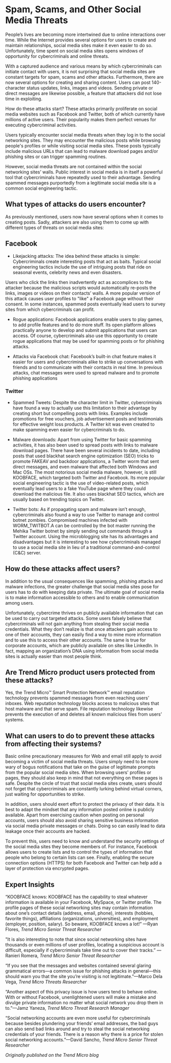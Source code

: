 # Spam, Scams, and Other Social Media Threats

People’s lives are becoming more intertwined due to online interactions over time. While the Internet provides several options for users to create and maintain relationships, social media sites make it even easier to do so. Unfortunately, time spent on social media sites opens windows of opportunity for cybercriminals and online threats.

With a captured audience and various means by which cybercriminals can initiate contact with users, it is not surprising that social media sites are constant targets for spam, scams and other attacks. Furthermore, there are now several options for creating and sharing content. Users can post 140-character status updates, links, images and videos. Sending private or direct messages are likewise possible, a feature that attackers did not lose time in exploiting.

How do these attacks start? These attacks primarily proliferate on social media websites such as Facebook and Twitter, both of which currently have millions of active users. Their popularity makes them perfect venues for executing cybercriminal activities.

Users typically encounter social media threats when they log in to the social networking sites. They may encounter the malicious posts while browsing people's profiles or while visiting social media sites. These posts typically include malicious URLs that can lead to malware download pages and/or phishing sites or can trigger spamming routines.

However, social media threats are not contained within the social networking sites’ walls. Public interest in social media is in itself a powerful tool that cybercriminals have repeatedly used to their advantage. Sending spammed messages purportedly from a legitimate social media site is a common social engineering tactic.

## What types of attacks do users encounter?

As previously mentioned, users now have several options when it comes to creating posts. Sadly, attackers are also using them to come up with different types of threats on social media sites:

## Facebook
- Likejacking attacks: The idea behind these attacks is simple: Cybercriminals create interesting posts that act as baits. Typical social engineering tactics include the use of intriguing posts that ride on seasonal events, celebrity news and even disasters.

Users who click the links then inadvertently act as accomplices to the attacker because the malicious scripts would automatically re-posts the links, images or videos on their contacts’ walls. A more popular version of this attack causes user profiles to "like" a Facebook page without their consent. In some instances, spammed posts eventually lead users to survey sites from which cybercriminals can profit.

- Rogue applications: Facebook applications enable users to play games, to add profile features and to do more stuff. Its open platform allows practically anyone to develop and submit applications that users can access. Of course, cybercriminals also use this opportunity to create rogue applications that may be used for spamming posts or for phishing attacks.

- Attacks via Facebook chat: Facebook’s built-in chat feature makes it easier for users and cybercriminals alike to strike up conversations with friends and to communicate with their contacts in real time. In previous attacks, chat messages were used to spread malware and to promote phishing applications

### Twitter

- Spammed Tweets: Despite the character limit in Twitter, cybercriminals have found a way to actually use this limitation to their advantage by creating short but compelling posts with links. Examples include promotions for free vouchers, job advertisement posts and testimonials for effective weight loss products. A Twitter kit was even created to make spamming even easier for cybercriminals to do.

- Malware downloads: Apart from using Twitter for basic spamming activities, it has also been used to spread posts with links to malware download pages. There have been several incidents to date, including posts that used blackhat search engine optimization (SEO) tricks to promote FAKEAV and backdoor applications, a Twitter worm that sent direct messages, and even malware that affected both Windows and Mac OSs. The most notorious social media malware, however, is still KOOBFACE, which targeted both Twitter and Facebook. Its more popular social engineering tactic is the use of video-related posts, which eventually lead users to a fake YouTube page where they could download the malicious file. It also uses blackhat SEO tactics, which are usually based on trending topics on Twitter.

- Twitter bots: As if propagating spam and malware isn’t enough, cybercriminals also found a way to use Twitter to manage and control botnet zombies. Compromised machines infected with WORM_TWITBOT.A can be controlled by the bot master running the Mehika Twitter botnet by simply sending out commands through a Twitter account. Using the microblogging site has its advantages and disadvantages but it is interesting to see how cybercriminals managed to use a social media site in lieu of a traditional command-and-control (C&C) server.

## How do these attacks affect users?

In addition to the usual consequences like spamming, phishing attacks and malware infections, the greater challenge that social media sites pose for users has to do with keeping data private. The ultimate goal of social media is to make information accessible to others and to enable communication among users.

Unfortunately, cybercrime thrives on publicly available information that can be used to carry out targeted attacks. Some users falsely believe that cybercriminals will not gain anything from stealing their social media credentials. What they don’t realize is that once attackers gain access to one of their accounts, they can easily find a way to mine more information and to use this to access their other accounts. The same is true for corporate accounts, which are publicly available on sites like LinkedIn. In fact, mapping an organization’s DNA using information from social media sites is actually easier than most people think.

## Are Trend Micro product users protected from these attacks?

Yes, the Trend Micro™ Smart Protection Network™ email reputation technology prevents spammed messages from even reaching users’ inboxes. Web reputation technology blocks access to malicious sites that host malware and that serve spam. File reputation technology likewise prevents the execution of and deletes all known malicious files from users’ systems.

## What can users to do to prevent these attacks from affecting their systems?

Basic online precautionary measures for Web and email still apply to avoid becoming a victim of social media threats. Users simply need to be more wary of bogus notifications that take on the guise of legitimate prompts from the popular social media sites. When browsing users' profiles or pages, they should also keep in mind that not everything on these pages is safe. Despite the circle of trust that social media sites create, users should not forget that cybercriminals are constantly lurking behind virtual corners, just waiting for opportunities to strike.

In addition, users should exert effort to protect the privacy of their data. It is best to adapt the mindset that any information posted online is publicly available. Apart from exercising caution when posting on personal accounts, users should also avoid sharing sensitive business information via social media private messages or chats. Doing so can easily lead to data leakage once their accounts are hacked.

To prevent this, users need to know and understand the security settings of the social media sites they become members of. For instance, Facebook allows users to create lists and to control the types of information that people who belong to certain lists can see. Finally, enabling the secure connection options (HTTPS) for both Facebook and Twitter can help add a layer of protection via encrypted pages.

## Expert Insights

“KOOBFACE knows: KOOBFACE has the capability to steal whatever information is available in your Facebook, MySpace, or Twitter profile. The profile pages of these social networking sites may contain information about one’s contact details (address, email, phone), interests (hobbies, favorite things), affiliations (organizations, universities), and employment (employer, position, salary). So beware, KOOBFACE knows a lot!” —Ryan Flores, _Trend Micro Senior Threat Researcher_

"It is also interesting to note that since social networking sites have thousands or even millions of user profiles, locating a suspicious account is difficult, especially if cybercriminals take time out to cover their tracks.” —Ranieri Romera, _Trend Micro Senior Threat Researcher_

“If you see that the messages and websites contained several glaring grammatical errors—a common issue for phishing attacks in general—this should warn you that the site you’re visiting is not legitimate.”—Marco Dela Vega, _Trend Micro Threats Researcher_

“Another aspect of this privacy issue is how users tend to behave online. With or without Facebook, unenlightened users will make a mistake and divulge private information no matter what social network you drop them in to.”—Jamz Yaneza, _Trend Micro Threat Research Manager_

“Social networking accounts are even more useful for cybercriminals because besides plundering your friends’ email addresses, the bad guys can also send bad links around and try to steal the social networking credentials of your friends. There is a reason why there is a price for stolen social networking accounts.”—David Sancho, _Trend Micro Senior Threat Researcher_

_Originally published on the Trend Micro blog_